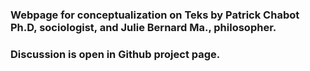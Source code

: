 ### Webpage for conceptualization on Teks by Patrick Chabot Ph.D, sociologist, and Julie Bernard Ma., philosopher.

### Discussion is open in Github project page.
